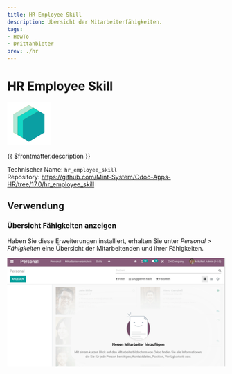 ```yaml
---
title: HR Employee Skill
description: Übersicht der Mitarbeiterfähigkeiten.
tags:
- HowTo
- Drittanbieter
prev: ./hr
---
```

# HR Employee Skill
![icon_oms_box](attachments/icons_odoo_mint_system.png)

{{ $frontmatter.description }}

Technischer Name: `hr_employee_skill`\
Repository: <https://github.com/Mint-System/Odoo-Apps-HR/tree/17.0/hr_employee_skill>

## Verwendung

### Übersicht Fähigkeiten anzeigen

Haben Sie diese Erweiterungen installiert, erhalten Sie unter *Personal > Fähigkeiten* eine Übersicht der Mitarbeitenden und ihrer Fähigkeiten.

![HR Employee Skill](attachments/HR%20Employee%20Skill.gif)